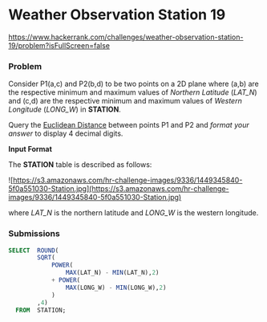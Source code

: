 # Weather Observation Station 19

https://www.hackerrank.com/challenges/weather-observation-station-19/problem?isFullScreen=false

### Problem

Consider P1(a,c) and P2(b,d) to be two points on a 2D plane where (a,b) are the respective minimum and maximum values of *Northern Latitude* (*LAT_N*) and (c,d) are the respective minimum and maximum values of *Western Longitude* (*LONG_W*) in **STATION**.

Query the [Euclidean Distance](https://en.wikipedia.org/wiki/Euclidean_distance) between points P1 and P2 and *format your answer* to display 4 decimal digits.

**Input Format**

The **STATION** table is described as follows:

![https://s3.amazonaws.com/hr-challenge-images/9336/1449345840-5f0a551030-Station.jpg](https://s3.amazonaws.com/hr-challenge-images/9336/1449345840-5f0a551030-Station.jpg)

where *LAT_N* is the northern latitude and *LONG_W* is the western longitude.

### Submissions

```sql
SELECT  ROUND(
        SQRT(
            POWER(
                MAX(LAT_N) - MIN(LAT_N),2)
            + POWER(
                MAX(LONG_W) - MIN(LONG_W),2)
            )
        ,4)
  FROM  STATION;
```